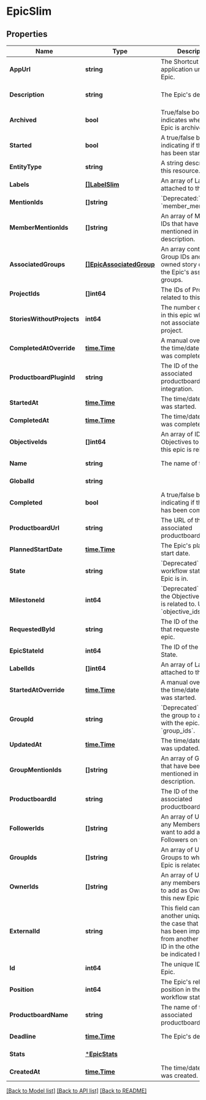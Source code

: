 # EpicSlim

## Properties
Name | Type | Description | Notes
------------ | ------------- | ------------- | -------------
**AppUrl** | **string** | The Shortcut application url for the Epic. | [default to null]
**Description** | **string** | The Epic&#x27;s description. | [optional] [default to null]
**Archived** | **bool** | True/false boolean that indicates whether the Epic is archived or not. | [default to null]
**Started** | **bool** | A true/false boolean indicating if the Epic has been started. | [default to null]
**EntityType** | **string** | A string description of this resource. | [default to null]
**Labels** | [**[]LabelSlim**](LabelSlim.md) | An array of Labels attached to the Epic. | [default to null]
**MentionIds** | **[]string** | &#x60;Deprecated:&#x60; use &#x60;member_mention_ids&#x60;. | [default to null]
**MemberMentionIds** | **[]string** | An array of Member IDs that have been mentioned in the Epic description. | [default to null]
**AssociatedGroups** | [**[]EpicAssociatedGroup**](EpicAssociatedGroup.md) | An array containing Group IDs and Group-owned story counts for the Epic&#x27;s associated groups. | [default to null]
**ProjectIds** | **[]int64** | The IDs of Projects related to this Epic. | [default to null]
**StoriesWithoutProjects** | **int64** | The number of stories in this epic which are not associated with a project. | [default to null]
**CompletedAtOverride** | [**time.Time**](time.Time.md) | A manual override for the time/date the Epic was completed. | [default to null]
**ProductboardPluginId** | **string** | The ID of the associated productboard integration. | [default to null]
**StartedAt** | [**time.Time**](time.Time.md) | The time/date the Epic was started. | [default to null]
**CompletedAt** | [**time.Time**](time.Time.md) | The time/date the Epic was completed. | [default to null]
**ObjectiveIds** | **[]int64** | An array of IDs for Objectives to which this epic is related. | [default to null]
**Name** | **string** | The name of the Epic. | [default to null]
**GlobalId** | **string** |  | [default to null]
**Completed** | **bool** | A true/false boolean indicating if the Epic has been completed. | [default to null]
**ProductboardUrl** | **string** | The URL of the associated productboard feature. | [default to null]
**PlannedStartDate** | [**time.Time**](time.Time.md) | The Epic&#x27;s planned start date. | [default to null]
**State** | **string** | &#x60;Deprecated&#x60; The workflow state that the Epic is in. | [default to null]
**MilestoneId** | **int64** | &#x60;Deprecated&#x60; The ID of the Objective this Epic is related to. Use &#x60;objective_ids&#x60;. | [default to null]
**RequestedById** | **string** | The ID of the Member that requested the epic. | [default to null]
**EpicStateId** | **int64** | The ID of the Epic State. | [default to null]
**LabelIds** | **[]int64** | An array of Label ids attached to the Epic. | [default to null]
**StartedAtOverride** | [**time.Time**](time.Time.md) | A manual override for the time/date the Epic was started. | [default to null]
**GroupId** | **string** | &#x60;Deprecated&#x60; The ID of the group to associate with the epic. Use &#x60;group_ids&#x60;. | [default to null]
**UpdatedAt** | [**time.Time**](time.Time.md) | The time/date the Epic was updated. | [default to null]
**GroupMentionIds** | **[]string** | An array of Group IDs that have been mentioned in the Epic description. | [default to null]
**ProductboardId** | **string** | The ID of the associated productboard feature. | [default to null]
**FollowerIds** | **[]string** | An array of UUIDs for any Members you want to add as Followers on this Epic. | [default to null]
**GroupIds** | **[]string** | An array of UUIDS for Groups to which this Epic is related. | [default to null]
**OwnerIds** | **[]string** | An array of UUIDs for any members you want to add as Owners on this new Epic. | [default to null]
**ExternalId** | **string** | This field can be set to another unique ID. In the case that the Epic has been imported from another tool, the ID in the other tool can be indicated here. | [default to null]
**Id** | **int64** | The unique ID of the Epic. | [default to null]
**Position** | **int64** | The Epic&#x27;s relative position in the Epic workflow state. | [default to null]
**ProductboardName** | **string** | The name of the associated productboard feature. | [default to null]
**Deadline** | [**time.Time**](time.Time.md) | The Epic&#x27;s deadline. | [default to null]
**Stats** | [***EpicStats**](EpicStats.md) |  | [default to null]
**CreatedAt** | [**time.Time**](time.Time.md) | The time/date the Epic was created. | [default to null]

[[Back to Model list]](../README.md#documentation-for-models) [[Back to API list]](../README.md#documentation-for-api-endpoints) [[Back to README]](../README.md)

